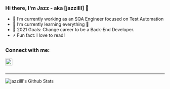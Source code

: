 ### Hi there, I'm Jazz - aka [jazzilll] 👋

- 🔭 I’m currently working as an SQA Engineer focused on Test Automation
- 🌱 I’m currently learning everything 🤣
- 🥅 2021 Goals: Change career to be a Back-End Developer.
- ⚡ Fun fact: I love to read!

### Connect with me:

[<img align="left" alt="jazzilll | LinkedIn" width="22px" src="https://cdn.jsdelivr.net/npm/simple-icons@v3/icons/linkedin.svg" />][linkedin]

<br />
<br />

---

<img align="left" alt="jazzilll's Github Stats" src="https://github-readme-stats.vercel.app/api?username=jazzilll&show_icons=true&hide_border=true" />

[dev.to]: https://dev.to/jazzilll
[linkedin]: https://linkedin.com/in/atienzajazz/
